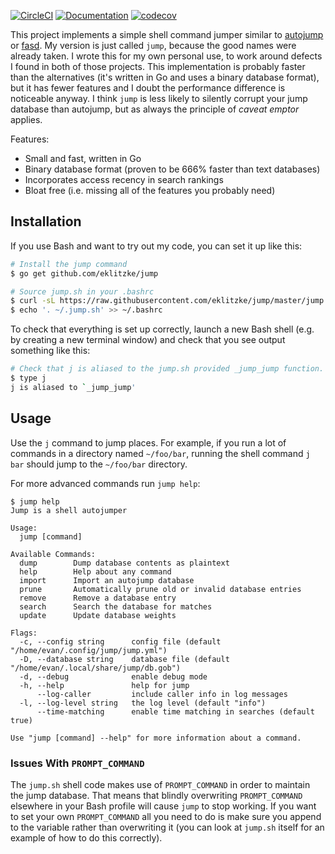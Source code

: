 [![CircleCI](https://circleci.com/gh/eklitzke/jump/tree/master.svg?style=shield)](https://circleci.com/gh/eklitzke/jump/tree/master)
[![Documentation](https://godoc.org/github.com/eklitzke/jump/db?status.svg)](http://godoc.org/github.com/eklitzke/jump/db)
[![codecov](https://codecov.io/gh/eklitzke/jump/branch/master/graph/badge.svg)](https://codecov.io/gh/eklitzke/jump)

This project implements a simple shell command jumper similar to
[autojump](https://github.com/wting/autojump) or
[fasd](https://github.com/clvv/fasd). My version is just called `jump`, because
the good names were already taken. I wrote this for my own personal use, to work
around defects I found in both of those projects. This implementation is
probably faster than the alternatives (it's written in Go and uses a binary
database format), but it has fewer features and I doubt the performance
difference is noticeable anyway. I think `jump` is less likely to silently
corrupt your jump database than autojump, but as always the principle of *caveat
emptor* applies.

Features:

 * Small and fast, written in Go
 * Binary database format (proven to be 666% faster than text databases)
 * Incorporates access recency in search rankings
 * Bloat free (i.e. missing all of the features you probably need)

## Installation

If you use Bash and want to try out my code, you can set it up like this:

```bash
# Install the jump command
$ go get github.com/eklitzke/jump

# Source jump.sh in your .bashrc
$ curl -sL https://raw.githubusercontent.com/eklitzke/jump/master/jump.sh -o ~/.jump.sh
$ echo '. ~/.jump.sh' >> ~/.bashrc
```

To check that everything is set up correctly, launch a new Bash shell (e.g. by
creating a new terminal window) and check that you see output something like
this:

```bash
# Check that j is aliased to the jump.sh provided _jump_jump function.
$ type j
j is aliased to `_jump_jump'
```

## Usage

Use the `j` command to jump places. For example, if you run a lot of commands in
a directory named `~/foo/bar`, running the shell command `j bar` should jump to
the `~/foo/bar` directory.

For more advanced commands run `jump help`:

```plain
$ jump help
Jump is a shell autojumper

Usage:
  jump [command]

Available Commands:
  dump        Dump database contents as plaintext
  help        Help about any command
  import      Import an autojump database
  prune       Automatically prune old or invalid database entries
  remove      Remove a database entry
  search      Search the database for matches
  update      Update database weights

Flags:
  -c, --config string      config file (default "/home/evan/.config/jump/jump.yml")
  -D, --database string    database file (default "/home/evan/.local/share/jump/db.gob")
  -d, --debug              enable debug mode
  -h, --help               help for jump
      --log-caller         include caller info in log messages
  -l, --log-level string   the log level (default "info")
      --time-matching      enable time matching in searches (default true)

Use "jump [command] --help" for more information about a command.
```

### Issues With `PROMPT_COMMAND`

The `jump.sh` shell code makes use of `PROMPT_COMMAND` in order to maintain the
jump database. That means that blindly overwriting `PROMPT_COMMAND` elsewhere in
your Bash profile will cause `jump` to stop working. If you want to set your own
`PROMPT_COMMAND` all you need to do is make sure you append to the variable
rather than overwriting it (you can look at `jump.sh` itself for an example of
how to do this correctly).
